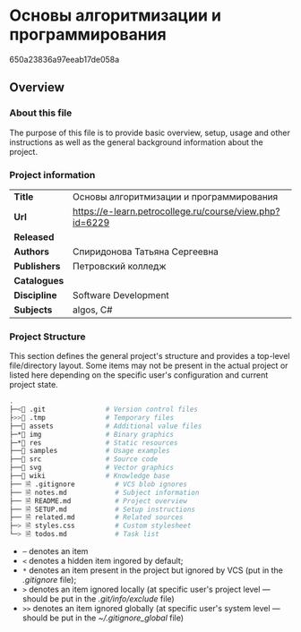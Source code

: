 # Основы алгоритмизации и программирования
650a23836a97eeab17de058a

## Overview

### About this file
The purpose of this file is to provide basic overview, setup, usage and other instructions as well as the general background information about the project.

### Project information

| | |
-- | --
**Title** | Основы алгоритмизации и программирования
**Url** | https://e-learn.petrocollege.ru/course/view.php?id=6229
**Released** |
**Authors** | Спиридонова Татьяна Сергеевна
**Publishers** | Петровский колледж
**Catalogues** |
**Discipline** | Software Development
**Subjects** | algos, C#

### Project Structure
This section defines the general project's structure and provides a top-level file/directory layout. Some items may not be present in the actual project or listed here depending on the specific user's configuration and current project state.

```sh
.
├─<📁 .git               # Version control files
├>>📁 .tmp               # Temporary files
├──📁 assets             # Additional value files
├─*📁 img                # Binary graphics
├─*📁 res                # Static resources
├──📁 samples            # Usage examples
├──📁 src                # Source code
├──📁 svg                # Vector graphics
├──📁 wiki               # Knowledge base
├── 🗎 .gitignore          # VCS blob ignores
├── 🗎 notes.md            # Subject information
├── 🗎 README.md           # Project overview
├── 🗎 SETUP.md            # Setup instructions
├── 🗎 related.md          # Related sources
├─> 🗎 styles.css          # Custom stylesheet
└─> 🗎 todos.md            # Task list
```

- `─` denotes an item
- `<` denotes a hidden item ingored by default;
- `*` denotes an item present in the project but ignored by VCS (put in the *.gitignore* file);
- `>` denotes an item ignored locally (at specific user's project level — should be put in the *.git/info/exclude* file)
- `>>` denotes an item ignored globally (at specific user's system level — should be put in the *~/.gitignore_global* file)
